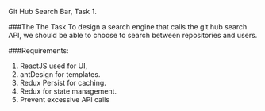 Git Hub Search Bar, Task 1.


###The The Task
To design a search engine that calls the git hub search API, we should be able to choose to search between repositories and users.

###Requirements:
1. ReactJS used for UI,
2. antDesign for templates.
3. Redux Persist for caching.
4. Redux for state management.
5. Prevent excessive API calls
